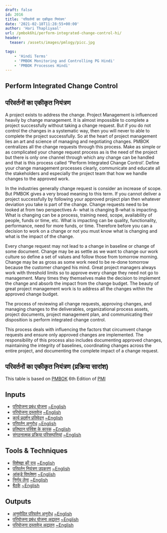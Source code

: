 ```yaml
---
draft: false
id: 2016   
title: 'परिवर्तनों का एकीकृत नियंत्रण'
date: '2021-02-18T11:28:55+00:00'
author: 'Hari Thapliyaal'
url: /pmbok6hi/perform-integrated-change-control-hi/
header:
  teaser: /assets/images/pmlogy/picc.jpg

tags:
    - 'Hindi Terms'
    - 'PMBOK Monitoring and Controlling PG Hindi'
    - 'PMBOK Processes Hindi'
---
```


## Perform Integrated Change Control

## परिवर्तनों का एकीकृत नियंत्रण

A project exists to address the change. Project Management is influenced heavily by change management. It is almost impossible to complete a project successfully without taking a change request. But if you do not control the changes in a systematic way, then you will never to able to complete the project successfully. So at the heart of project management lies an art and science of managing and negotiating changes. PMBOK centralizes all the change requests through this process. Make as simple or as complicated your change request process as is the need of the project but there is only one channel through which any change can be handled and that is this process called “Perform Integrated Change Control’. Define your change management processes clearly, communicate and educate all the stakeholders and especially the project team that how we handle changes to the approved work.

In the industries generally change request is consider an increase of scope. But PMBOK gives a very broad meaning to this term. If you cannot deliver a project successfully by following your approved project plan then whatever deviation you take is part of the change. Change requests need to be looked at from two perspectives A- what is changing B-what is impacting. What is changing can be a process, training need, scope, availability of people, funds or time, etc. What is impacting can be quality, functionality, performance, need for more funds, or time. Therefore before you can a decision to work on a change or not you must know what is changing and what is the impact of the change.

Every change request may not lead to a change in baseline or change of some document. Change may be as settle as we want to change our work culture so define a set of values and follow those from tomorrow morning. Change may be as gross as some work need to be re-done tomorrow because the customer changed his mind. Great project managers always work with threshold limits so to approve every change they need not go to management. Many times they themselves make the decision to implement the change and absorb the impact from the change budget. The beauty of great project management work is to address all the changes within the approved change budget.

The process of reviewing all change requests, approving changes, and managing changes to the deliverables, organizational process assets, project documents, project management plan, and communicating their disposition is perform integrated change control.

This process deals with influencing the factors that circumvent change requests and ensure only approved changes are implemented. The responsibility of this process also includes documenting approved changes, maintaining the integrity of baselines, coordinating changes across the entire project, and documenting the complete impact of a change request.

## परिवर्तनों का एकीकृत नियंत्रण (प्रक्रिया सारांश)

This table is based on [PMBOK](https://www.pmi.org/pmbok-guide-standards) 6th Edition of [PMI](https://www.pmi.org)

## Inputs

- [परियोजना प्रबंध योजना](/pmbok6hi/project-management-plan-hi) [~English](/pmbok6/Project-Management-Plan)
- [परियोजना दस्तावेज](/pmbok6hi/project-documents-hi) [~English](/pmbok6/Project-Documents)
- [कार्य प्रदर्शन प्रतिवेदन](/pmbok6hi/work-performance-reports-hi) [~English](/pmbok6/Work-Performance-Reports)
- [परिवर्तन अनुरोध](/pmbok6hi/change-requests-hi) [~English](/pmbok6/Change-Requests)
- [प्रतिष्ठान परिवेश के कारक](/pmbok6hi/enterprise-environmental-factors-hi) [~English](/pmbok6/Enterprise-Environmental-Factors)
- [संगठनात्मक प्रक्रिया परिसम्पत्तियां](/pmbok6hi/organizational-process-assets-hi) [~English](/pmbok6/Organizational-Process-Assets)

## Tools &amp; Techniques

- [विशेषज्ञ की राय](/pmbok6hi/expert-judgement-hi) [~English](/pmbok6/Expert-Judgement)
- [परिवर्तन नियंत्रण उपकरण](/pmbok6hi/change-control-tools-hi) [~English](/pmbok6/Change-Control-Tools)
- [आंकड़े विश्लेषण](/pmbok6hi/data-analysis-hi) [~English](/pmbok6/Data-Analysis)
- [निर्णय लेना](/pmbok6hi/decision-making-hi) [~English](/pmbok6/Decision-Making)
- [बैठकें](/pmbok6hi/meetings-hi) [~English](/pmbok6/Meetings)

## Outputs

- [अनुमोदित परिवर्तन अनुरोध](/pmbok6hi/approved-change-requests-hi) [~English](/pmbok6/Approved-Change-Requests)
- [परियोजना प्रबंध योजना अद्यतन](/pmbok6hi/project-management-plan-updates-hi) [~English](/pmbok6/Project-Management-Plan-Updates)
- [परियोजना दस्तावेज अद्यतन](/pmbok6hi/project-documents-updates-hi) [~English](/pmbok6/Project-Documents-Updates)
